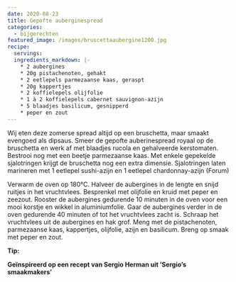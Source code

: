 ```yaml
---
date: 2020-08-23
title: Gepofte auberginespread
categories:
  - bijgerechten
featured_image: /images/bruscettaaubergine1200.jpg
recipe:
  servings: 
  ingredients_markdown: |-
    * 2 aubergines
    * 20g pistachenoten, gehakt
    * 2 eetlepels parmezaanse kaas, geraspt
    * 20g kappertjes
    * 2 koffielepels olijfolie
    * 1 à 2 koffielepels cabernet sauvignon-azijn
    * 5 blaadjes basilicum, gesnipperd    * peper en zout
---
```

Wij eten deze zomerse spread altijd op een bruschetta, maar smaakt evengoed als dipsaus.
Smeer de gepofte auberinespread royaal op de bruschetta en werk af met blaadjes rucola en gehalveerde kerstomaten. Bestrooi nog met een beetje parmezaanse kaas.
Met enkele gepekelde sjalotringen krijgt de bruschetta nog een extra dimensie.Sjalotringen laten marineren met 1 eetlepel sushi-azijn en 1 eetlepel chardonnay-azijn (Forum)

<!--more-->

Verwarm de oven op 180°C.
Halveer de aubergines in de lengte en snijd ruitjes in het vruchtvlees.
Besprenkel met olijfolie en kruid met peper en zeezout.
Rooster de aubergines gedurende 10 minuten in de oven voor een mooi korstje en wikkel in aluminiumfolie.
Gaar de aubergines verder in de oven gedurende 40 minuten of tot het vruchtvlees zacht is.
Schraap het vruchtvlees uit de aubergines en hak grof.
Meng met de pistachenoten, parmezaanse kaas, kappertjes, olijfolie, azijn en basilicum.
Breng op smaak met peper en zout.


<b>Tip: <b/>

Geïnspireerd op een recept van Sergio Herman uit ‘Sergio’s smaakmakers’

